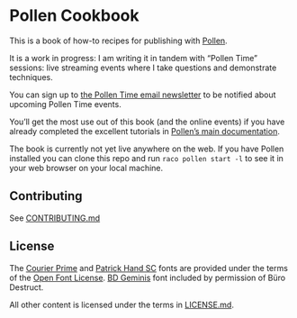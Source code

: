 # Pollen Cookbook

This is a book of how-to recipes for publishing with [Pollen][1].

It is a work in progress: I am writing it in tandem with “Pollen Time” sessions: live streaming
events where I take questions and demonstrate techniques.

You can sign up to [the Pollen Time email newsletter][2] to be notified about upcoming Pollen Time
events.

You’ll get the most use out of this book (and the online events) if you have already completed the
excellent tutorials in [Pollen’s main documentation][1].

The book is currently not yet live anywhere on the web. If you have Pollen installed you can clone
this repo and run `raco pollen start -l` to see it in your web browser on your local machine. 

## Contributing

See [CONTRIBUTING.md](CONTRIBUTING.md)

## License

The [Courier Prime][3] and [Patrick Hand SC][4] fonts are provided under the terms of the [Open Font
License](http://scripts.sil.org/OFL). [BD Geminis][5] font included by permission of Büro Destruct.

All other content is licensed under the terms in [LICENSE.md](LICENSE.md).

[1]: https://docs.racket-lang.org/pollen/
[2]: https://buttondown.email/pollentime
[3]: https://quoteunquoteapps.com/courierprime/
[4]: https://www.fontspace.com/patrick-hand-sc-font-f17484
[5]: https://www.typedifferent.com/font-bd-geminis/

